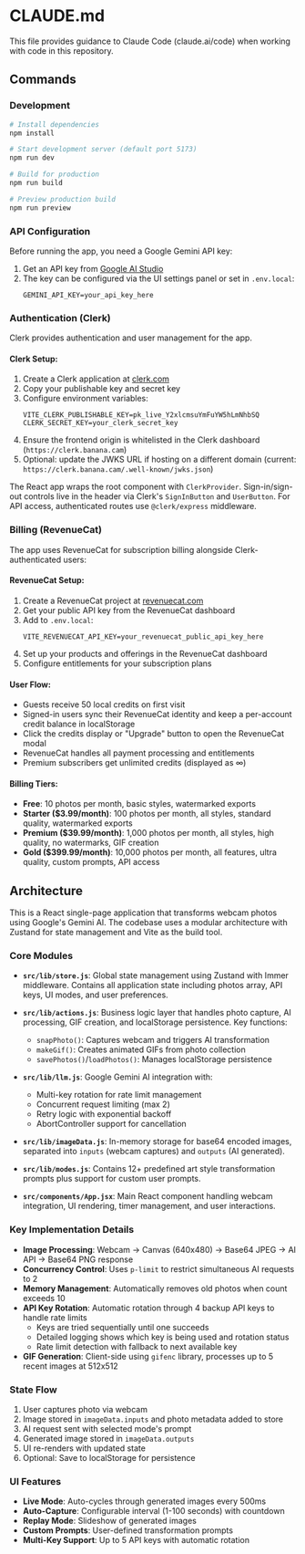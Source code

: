 # CLAUDE.md

This file provides guidance to Claude Code (claude.ai/code) when working with code in this repository.

## Commands

### Development
```bash
# Install dependencies
npm install

# Start development server (default port 5173)
npm run dev

# Build for production
npm run build

# Preview production build
npm run preview
```

### API Configuration
Before running the app, you need a Google Gemini API key:
1. Get an API key from [Google AI Studio](https://aistudio.google.com/apikey)
2. The key can be configured via the UI settings panel or set in `.env.local`:
   ```
   GEMINI_API_KEY=your_api_key_here
   ```

### Authentication (Clerk)
Clerk provides authentication and user management for the app.

#### Clerk Setup:
1. Create a Clerk application at [clerk.com](https://clerk.com)
2. Copy your publishable key and secret key
3. Configure environment variables:
   ```
   VITE_CLERK_PUBLISHABLE_KEY=pk_live_Y2xlcmsuYmFuYW5hLmNhbSQ
   CLERK_SECRET_KEY=your_clerk_secret_key
   ```
4. Ensure the frontend origin is whitelisted in the Clerk dashboard (`https://clerk.banana.cam`)
5. Optional: update the JWKS URL if hosting on a different domain (current: `https://clerk.banana.cam/.well-known/jwks.json`)

The React app wraps the root component with `ClerkProvider`. Sign-in/sign-out controls live in the header via Clerk's `SignInButton` and `UserButton`. For API access, authenticated routes use `@clerk/express` middleware.

### Billing (RevenueCat)
The app uses RevenueCat for subscription billing alongside Clerk-authenticated users:

#### RevenueCat Setup:
1. Create a RevenueCat project at [revenuecat.com](https://revenuecat.com)
2. Get your public API key from the RevenueCat dashboard
3. Add to `.env.local`:
   ```
   VITE_REVENUECAT_API_KEY=your_revenuecat_public_api_key_here
   ```
4. Set up your products and offerings in the RevenueCat dashboard
5. Configure entitlements for your subscription plans

#### User Flow:
- Guests receive 50 local credits on first visit
- Signed-in users sync their RevenueCat identity and keep a per-account credit balance in localStorage
- Click the credits display or "Upgrade" button to open the RevenueCat modal
- RevenueCat handles all payment processing and entitlements
- Premium subscribers get unlimited credits (displayed as ∞)

#### Billing Tiers:
- **Free**: 10 photos per month, basic styles, watermarked exports
- **Starter ($3.99/month)**: 100 photos per month, all styles, standard quality, watermarked exports
- **Premium ($39.99/month)**: 1,000 photos per month, all styles, high quality, no watermarks, GIF creation
- **Gold ($399.99/month)**: 10,000 photos per month, all features, ultra quality, custom prompts, API access

## Architecture

This is a React single-page application that transforms webcam photos using Google's Gemini AI. The codebase uses a modular architecture with Zustand for state management and Vite as the build tool.

### Core Modules

- **`src/lib/store.js`**: Global state management using Zustand with Immer middleware. Contains all application state including photos array, API keys, UI modes, and user preferences.

- **`src/lib/actions.js`**: Business logic layer that handles photo capture, AI processing, GIF creation, and localStorage persistence. Key functions:
  - `snapPhoto()`: Captures webcam and triggers AI transformation
  - `makeGif()`: Creates animated GIFs from photo collection
  - `savePhotos()`/`loadPhotos()`: Manages localStorage persistence

- **`src/lib/llm.js`**: Google Gemini AI integration with:
  - Multi-key rotation for rate limit management
  - Concurrent request limiting (max 2)
  - Retry logic with exponential backoff
  - AbortController support for cancellation

- **`src/lib/imageData.js`**: In-memory storage for base64 encoded images, separated into `inputs` (webcam captures) and `outputs` (AI generated).

- **`src/lib/modes.js`**: Contains 12+ predefined art style transformation prompts plus support for custom user prompts.

- **`src/components/App.jsx`**: Main React component handling webcam integration, UI rendering, timer management, and user interactions.

### Key Implementation Details

- **Image Processing**: Webcam → Canvas (640x480) → Base64 JPEG → AI API → Base64 PNG response
- **Concurrency Control**: Uses `p-limit` to restrict simultaneous AI requests to 2
- **Memory Management**: Automatically removes old photos when count exceeds 10
- **API Key Rotation**: Automatic rotation through 4 backup API keys to handle rate limits
  - Keys are tried sequentially until one succeeds
  - Detailed logging shows which key is being used and rotation status
  - Rate limit detection with fallback to next available key
- **GIF Generation**: Client-side using `gifenc` library, processes up to 5 recent images at 512x512

### State Flow

1. User captures photo via webcam
2. Image stored in `imageData.inputs` and photo metadata added to store
3. AI request sent with selected mode's prompt
4. Generated image stored in `imageData.outputs`
5. UI re-renders with updated state
6. Optional: Save to localStorage for persistence

### UI Features

- **Live Mode**: Auto-cycles through generated images every 500ms
- **Auto-Capture**: Configurable interval (1-100 seconds) with countdown
- **Replay Mode**: Slideshow of generated images
- **Custom Prompts**: User-defined transformation prompts
- **Multi-Key Support**: Up to 5 API keys with automatic rotation
